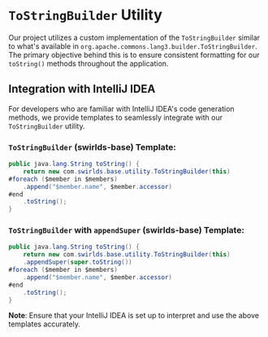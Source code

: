 # `ToStringBuilder` Utility

Our project utilizes a custom implementation of the `ToStringBuilder` similar to what's available in `org.apache.commons.lang3.builder.ToStringBuilder`. The primary objective behind this is to ensure consistent formatting for our `toString()` methods throughout the application.

## Integration with IntelliJ IDEA

For developers who are familiar with IntelliJ IDEA's code generation methods, we provide templates to seamlessly integrate with our `ToStringBuilder` utility.

### `ToStringBuilder` (swirlds-base) Template:

```java
public java.lang.String toString() {
    return new com.swirlds.base.utility.ToStringBuilder(this)
#foreach ($member in $members)
    .append("$member.name", $member.accessor)
#end
    .toString();
}
```

### `ToStringBuilder` with `appendSuper` (swirlds-base) Template:

```java
public java.lang.String toString() {
    return new com.swirlds.base.utility.ToStringBuilder(this)
    .appendSuper(super.toString())
#foreach ($member in $members)
    .append("$member.name", $member.accessor)
#end
    .toString();
}
```

**Note**: Ensure that your IntelliJ IDEA is set up to interpret and use the above templates accurately.
